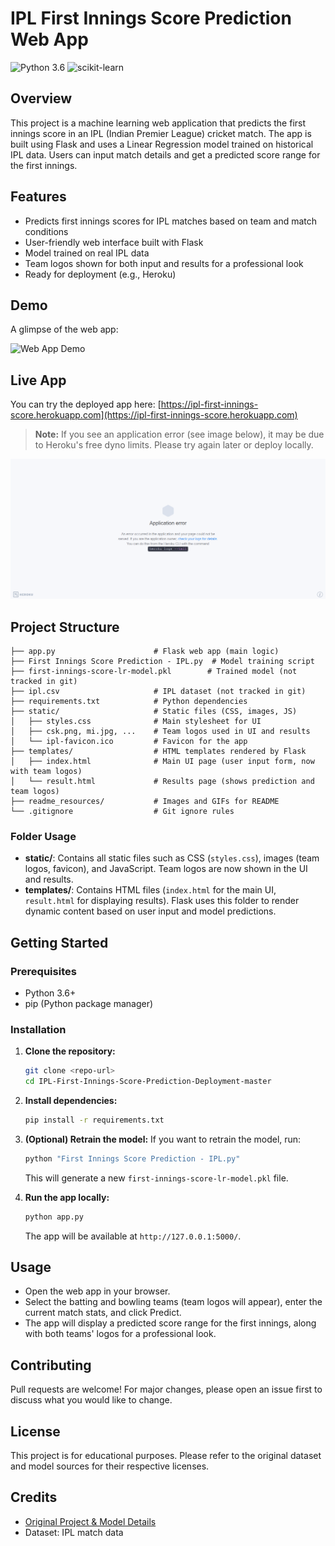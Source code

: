 # IPL First Innings Score Prediction Web App

![Python 3.6](https://img.shields.io/badge/Python-3.6-brightgreen.svg) ![scikit-learn](https://img.shields.io/badge/Library-Scikit_Learn-orange.svg)

## Overview
This project is a machine learning web application that predicts the first innings score in an IPL (Indian Premier League) cricket match. The app is built using Flask and uses a Linear Regression model trained on historical IPL data. Users can input match details and get a predicted score range for the first innings.

## Features
- Predicts first innings scores for IPL matches based on team and match conditions
- User-friendly web interface built with Flask
- Model trained on real IPL data
- Team logos shown for both input and results for a professional look
- Ready for deployment (e.g., Heroku)

## Demo
A glimpse of the web app:

![Web App Demo](readme_resources/ipl-first-innings-score-web-app.gif)

## Live App
You can try the deployed app here:
[https://ipl-first-innings-score.herokuapp.com](https://ipl-first-innings-score.herokuapp.com)

> **Note:** If you see an application error (see image below), it may be due to Heroku's free dyno limits. Please try again later or deploy locally.

![Heroku Error](readme_resources/application-error-heroku.png)

## Project Structure
```
├── app.py                      # Flask web app (main logic)
├── First Innings Score Prediction - IPL.py  # Model training script
├── first-innings-score-lr-model.pkl        # Trained model (not tracked in git)
├── ipl.csv                     # IPL dataset (not tracked in git)
├── requirements.txt            # Python dependencies
├── static/                     # Static files (CSS, images, JS)
│   ├── styles.css              # Main stylesheet for UI
│   ├── csk.png, mi.jpg, ...    # Team logos used in UI and results
│   └── ipl-favicon.ico         # Favicon for the app
├── templates/                  # HTML templates rendered by Flask
│   ├── index.html              # Main UI page (user input form, now with team logos)
│   └── result.html             # Results page (shows prediction and team logos)
├── readme_resources/           # Images and GIFs for README
└── .gitignore                  # Git ignore rules
```

### Folder Usage
- **static/**: Contains all static files such as CSS (`styles.css`), images (team logos, favicon), and JavaScript. Team logos are now shown in the UI and results.
- **templates/**: Contains HTML files (`index.html` for the main UI, `result.html` for displaying results). Flask uses this folder to render dynamic content based on user input and model predictions.

## Getting Started
### Prerequisites
- Python 3.6+
- pip (Python package manager)

### Installation
1. **Clone the repository:**
   ```sh
   git clone <repo-url>
   cd IPL-First-Innings-Score-Prediction-Deployment-master
   ```
2. **Install dependencies:**
   ```sh
   pip install -r requirements.txt
   ```
3. **(Optional) Retrain the model:**
   If you want to retrain the model, run:
   ```sh
   python "First Innings Score Prediction - IPL.py"
   ```
   This will generate a new `first-innings-score-lr-model.pkl` file.

4. **Run the app locally:**
   ```sh
   python app.py
   ```
   The app will be available at `http://127.0.0.1:5000/`.

## Usage
- Open the web app in your browser.
- Select the batting and bowling teams (team logos will appear), enter the current match stats, and click Predict.
- The app will display a predicted score range for the first innings, along with both teams' logos for a professional look.

## Contributing
Pull requests are welcome! For major changes, please open an issue first to discuss what you would like to change.

## License
This project is for educational purposes. Please refer to the original dataset and model sources for their respective licenses.

## Credits
- [Original Project & Model Details](https://github.com/anujvyas/Machine-Learning-Projects/tree/master/First%20Innings%20Score%20Predicton%20-%20IPL)
- Dataset: IPL match data


